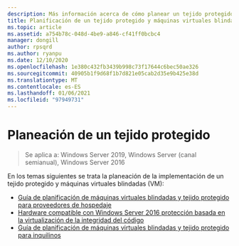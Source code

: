 ```yaml
---
description: Más información acerca de cómo planear un tejido protegido
title: Planificación de un tejido protegido y máquinas virtuales blindadas
ms.topic: article
ms.assetid: a754b78c-048d-4be9-a846-cf41ff0bcbc4
manager: dongill
author: rpsqrd
ms.author: ryanpu
ms.date: 12/10/2020
ms.openlocfilehash: 1e380c432fb3439b998c73f17644c6bec50ae326
ms.sourcegitcommit: 40905b1f9d68f1b7d821e05cab2d35e9b425e38d
ms.translationtype: MT
ms.contentlocale: es-ES
ms.lasthandoff: 01/06/2021
ms.locfileid: "97949731"
---
```

# <a name="planning-a-guarded-fabric"></a>Planeación de un tejido protegido

>Se aplica a: Windows Server 2019, Windows Server (canal semianual), Windows Server 2016

En los temas siguientes se trata la planeación de la implementación de un tejido protegido y máquinas virtuales blindadas (VM):

- [Guía de planificación de máquinas virtuales blindadas y tejido protegido para proveedores de hospedaje](guarded-fabric-planning-for-hosters.md)
- [Hardware compatible con Windows Server 2016 protección basada en la virtualización de la integridad del código](guarded-fabric-compatible-hardware-with-virtualization-based-protection-of-code-integrity.md)
- [Guía de planificación de máquinas virtuales blindadas y tejido protegido para inquilinos](guarded-fabric-shielded-vm-planning-for-tenants.md)

